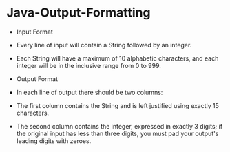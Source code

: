 # Java-Output-Formatting
* Input Format

* Every line of input will contain a String followed by an integer.
* Each String will have a maximum of 10  alphabetic characters, and each integer will be in the inclusive range from 0 to 999.

* Output Format

* In each line of output there should be two columns:
* The first column contains the String and is left justified using exactly 15 characters.
* The second column contains the integer, expressed in exactly 3 digits; if the original input has less than three digits, you must pad your output's leading digits with zeroes.


